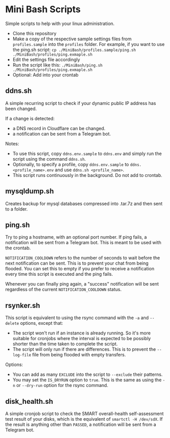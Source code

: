 # Mini Bash Scripts
Simple scripts to help with your linux administration.
- Clone this repository
- Make a copy of the respective sample settings files from `profiles.sample` into the `profiles` folder. For example, if you want to use the ping.sh script: `cp ./MiniBash/profiles.sample/ping.sh ./MiniBash/profiles/ping.exmaple.sh`
- Edit the settings file accordingly
- Run the script like this: `./MiniBash/ping.sh ./MiniBash/profiles/ping.exmaple.sh`
- Optional: Add into your crontab

## ddns.sh
A simple recurring script to check if your dynamic public IP address has been changed.

If a change is detected:
- a DNS record in Cloudflare can be changed.
- a notification can be sent from a Telegram bot.

Notes:
- To use this script, copy `ddns.env.sample` to `ddns.env` and simply run the script using the command `ddns.sh`.
- Optionally, to specify a profile, copy `ddns.env.sample` to `ddns.<profile_name>.env` and use `ddns.sh <profile_name>`.
- This script runs continuously in the background. Do not add to crontab.

## mysqldump.sh
Creates backup for mysql databases compressed into .tar.7z and then sent to a folder.

## ping.sh
Try to ping a hostname, with an optional port number. If ping fails, a notification will be sent from a Telegram bot. This is meant to be used with the crontab.

`NOTIFICATION_COOLDOWN` refers to the number of seconds to wait before the next notification can be sent. This is to prevent your chat from being flooded. You can set this to empty if you prefer to receive a notification every time this script is executed and the ping fails.

Whenever you can finally ping again, a "success" notification will be sent regardless of the current `NOTIFICATION_COOLDOWN` status.

## rsynker.sh
This script is equivalent to using the rsync command with the `-a` and `--delete` options, except that:
- The script won't run if an instance is already running. So it's more suitable for cronjobs where the interval is expected to be possibly shorter than the time taken to complete the script.
- The script will only run if there are differences. This is to prevent the `--log-file` file from being flooded with empty transfers.

Options:
- You can add as many `EXCLUDE` into the script to `--exclude` their patterns.
- You may set the `IS_DRYRUN` option to `true`. This is the same as using the `-n` or `--dry-run` option for the rsync command.

## disk_health.sh
A simple cronjob script to check the SMART overall-health self-assessment test result of your disks, which is the equivalent of `smartctl -H /dev/sdX`. If the result is anything other than `PASSED`, a notification will be sent from a Telegram bot.
